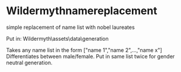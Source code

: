 # Wildermythnamereplacement
simple replacement of name list with nobel laureates

Put in:
Wildermyth\assets\data\generation

Takes any name list in the form ["name 1","name 2",...,"name x"]
Differentiates between male/female. Put in same list twice for gender neutral generation.
